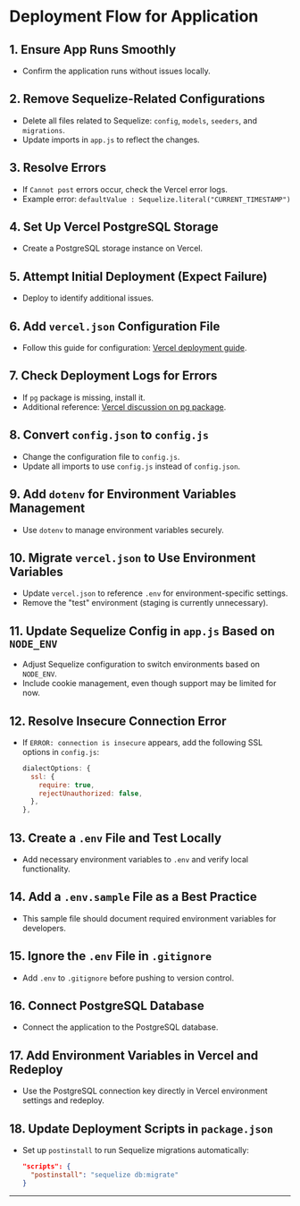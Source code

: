 # Deployment Flow for Application

## 1. Ensure App Runs Smoothly
   - Confirm the application runs without issues locally.

## 2. Remove Sequelize-Related Configurations
   - Delete all files related to Sequelize: `config`, `models`, `seeders`, and `migrations`.
   - Update imports in `app.js` to reflect the changes.

## 3. Resolve Errors
   - If `Cannot post` errors occur, check the Vercel error logs.
   - Example error: `defaultValue : Sequelize.literal("CURRENT_TIMESTAMP")`

## 4. Set Up Vercel PostgreSQL Storage
   - Create a PostgreSQL storage instance on Vercel.

## 5. Attempt Initial Deployment (Expect Failure)
   - Deploy to identify additional issues.

## 6. Add `vercel.json` Configuration File
   - Follow this guide for configuration: [Vercel deployment guide](https://medium.com/@ShrianshAgarwal/deploying-express-backend-to-vercel-7664ef880005).

## 7. Check Deployment Logs for Errors
   - If `pg` package is missing, install it.
   - Additional reference: [Vercel discussion on pg package](https://github.com/orgs/vercel/discussions/234).

## 8. Convert `config.json` to `config.js`
   - Change the configuration file to `config.js`.
   - Update all imports to use `config.js` instead of `config.json`.

## 9. Add `dotenv` for Environment Variables Management
   - Use `dotenv` to manage environment variables securely.

## 10. Migrate `vercel.json` to Use Environment Variables
   - Update `vercel.json` to reference `.env` for environment-specific settings.
   - Remove the "test" environment (staging is currently unnecessary).

## 11. Update Sequelize Config in `app.js` Based on `NODE_ENV`
   - Adjust Sequelize configuration to switch environments based on `NODE_ENV`.
   - Include cookie management, even though support may be limited for now.

## 12. Resolve Insecure Connection Error
   - If `ERROR: connection is insecure` appears, add the following SSL options in `config.js`:

     ```javascript
     dialectOptions: {
       ssl: {
         require: true,
         rejectUnauthorized: false,
       },
     },
     ```

## 13. Create a `.env` File and Test Locally
   - Add necessary environment variables to `.env` and verify local functionality.

## 14. Add a `.env.sample` File as a Best Practice
   - This sample file should document required environment variables for developers.

## 15. Ignore the `.env` File in `.gitignore`
   - Add `.env` to `.gitignore` before pushing to version control.

## 16. Connect PostgreSQL Database
   - Connect the application to the PostgreSQL database.

## 17. Add Environment Variables in Vercel and Redeploy
   - Use the PostgreSQL connection key directly in Vercel environment settings and redeploy.

## 18. Update Deployment Scripts in `package.json`
   - Set up `postinstall` to run Sequelize migrations automatically:

     ```json
     "scripts": {
       "postinstall": "sequelize db:migrate"
     }
     ```

---
